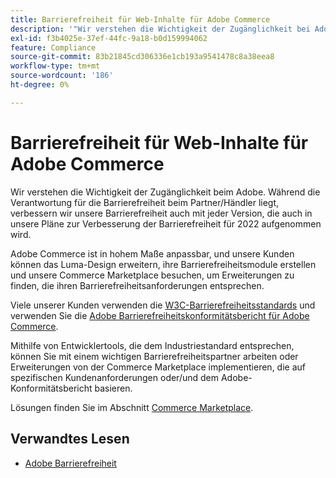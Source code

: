 ```yaml
---
title: Barrierefreiheit für Web-Inhalte für Adobe Commerce
description: '"Wir verstehen die Wichtigkeit der Zugänglichkeit bei Adobe. Während die Verantwortung für die Barrierefreiheit beim Partner/Händler liegt, verbessern wir unsere Barrierefreiheit auch mit jeder Version, die auch in unsere Pläne zur Verbesserung der Barrierefreiheit für 2022 aufgenommen wird.  '''
exl-id: f3b4025e-37ef-44fc-9a18-b0d159994062
feature: Compliance
source-git-commit: 83b21845cd306336e1cb193a9541478c8a38eea8
workflow-type: tm+mt
source-wordcount: '186'
ht-degree: 0%

---
```


# Barrierefreiheit für Web-Inhalte für Adobe Commerce

Wir verstehen die Wichtigkeit der Zugänglichkeit beim Adobe. Während die Verantwortung für die Barrierefreiheit beim Partner/Händler liegt, verbessern wir unsere Barrierefreiheit auch mit jeder Version, die auch in unsere Pläne zur Verbesserung der Barrierefreiheit für 2022 aufgenommen wird.

Adobe Commerce ist in hohem Maße anpassbar, und unsere Kunden können das Luma-Design erweitern, ihre Barrierefreiheitsmodule erstellen und unsere Commerce Marketplace besuchen, um Erweiterungen zu finden, die ihren Barrierefreiheitsanforderungen entsprechen.

Viele unserer Kunden verwenden die [W3C-Barrierefreiheitsstandards](https://www.w3.org/WAI/standards-guidelines/) und verwenden Sie die [Adobe Barrierefreiheitskonformitätsbericht für Adobe Commerce](https://www.adobe.com/accessibility/compliance/adobe-commerce-2021-acr.html).

Mithilfe von Entwicklertools, die dem Industriestandard entsprechen, können Sie mit einem wichtigen Barrierefreiheitspartner arbeiten oder Erweiterungen von der Commerce Marketplace implementieren, die auf spezifischen Kundenanforderungen oder/und dem Adobe-Konformitätsbericht basieren.

Lösungen finden Sie im Abschnitt [Commerce Marketplace](https://marketplace.magento.com/).

## Verwandtes Lesen

* [Adobe Barrierefreiheit](https://www.adobe.com/accessibility.html)
